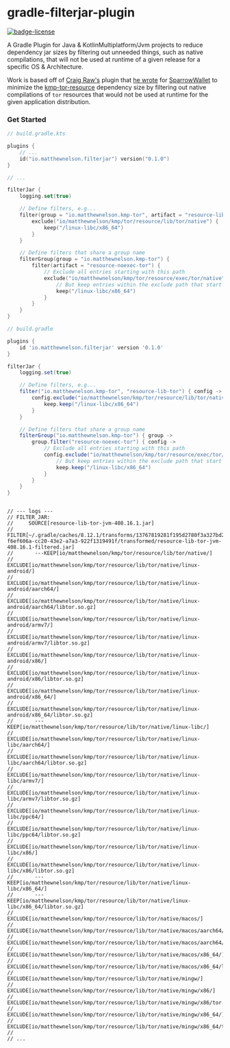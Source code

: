 # gradle-filterjar-plugin
[![badge-license]][url-license]

A Gradle Plugin for Java & KotlinMultiplatform/Jvm projects to reduce dependency jar sizes by filtering out unneeded 
things, such as native compilations, that will not be used at runtime of a given release for a specific OS & Architecture.

Work is based off of [Craig Raw's][url-craig] plugin that [he wrote][url-sparrow-plugin] for [SparrowWallet][url-sparrow] 
to minimize the [kmp-tor-resource][url-kmp-tor-resource] dependency size by filtering out native compilations of `tor` 
resources that would not be used at runtime for the given application distribution.

### Get Started

<!-- TAG_VERSION -->

```kotlin
// build.gradle.kts

plugins {
    // ...
    id("io.matthewnelson.filterjar") version("0.1.0")
}

// ...

filterJar {
    logging.set(true)

    // Define filters, e.g...
    filter(group = "io.matthewnelson.kmp-tor", artifact = "resource-lib-tor") {
        exclude("io/matthewnelson/kmp/tor/resource/lib/tor/native") {
            keep("/linux-libc/x86_64")
        }
    }

    // Define filters that share a group name
    filterGroup(group = "io.matthewnelson.kmp-tor") {
        filter(artifact = "resource-noexec-tor") {
            // Exclude all entries starting with this path
            exclude("io/matthewnelson/kmp/tor/resource/exec/tor/native") {
                // But keep entries within the exclude path that start with these
                keep("/linux-libc/x86_64")
            }
        }
    }
}
```

<!-- TAG_VERSION -->

```groovy
// build.gradle

plugins {
    id 'io.matthewnelson.filterjar' version '0.1.0'
}

filterJar {
    logging.set(true)

    // Define filters, e.g...
    filter("io.matthewnelson.kmp-tor", "resource-lib-tor") { config ->
        config.exclude("io/matthewnelson/kmp/tor/resource/lib/tor/native") { keep ->
            keep.keep("/linux-libc/x86_64")
        }
    }

    // Define filters that share a group name
    filterGroup("io.matthewnelson.kmp-tor") { group ->
        group.filter("resource-noexec-tor") { config ->
            // Exclude all entries starting with this path
            config.exclude("io/matthewnelson/kmp/tor/resource/exec/tor/native") { keep ->
                // But keep entries within the exclude path that start with these
                keep.keep("/linux-libc/x86_64")
            }
        }
    }
}
```

```

// --- logs ---
// FILTER_JAR: 
//     SOURCE[resource-lib-tor-jvm-408.16.1.jar]
//     FILTER[~/.gradle/caches/8.12.1/transforms/13767819281f195d2780f3a327bd2333-f6ef606a-cc20-43e2-a7a3-922f1319491f/transformed/resource-lib-tor-jvm-408.16.1-filtered.jar]
//       ---KEEP[io/matthewnelson/kmp/tor/resource/lib/tor/native/]
//       EXCLUDE[io/matthewnelson/kmp/tor/resource/lib/tor/native/linux-android/]
//       EXCLUDE[io/matthewnelson/kmp/tor/resource/lib/tor/native/linux-android/aarch64/]
//       EXCLUDE[io/matthewnelson/kmp/tor/resource/lib/tor/native/linux-android/aarch64/libtor.so.gz]
//       EXCLUDE[io/matthewnelson/kmp/tor/resource/lib/tor/native/linux-android/armv7/]
//       EXCLUDE[io/matthewnelson/kmp/tor/resource/lib/tor/native/linux-android/armv7/libtor.so.gz]
//       EXCLUDE[io/matthewnelson/kmp/tor/resource/lib/tor/native/linux-android/x86/]
//       EXCLUDE[io/matthewnelson/kmp/tor/resource/lib/tor/native/linux-android/x86/libtor.so.gz]
//       EXCLUDE[io/matthewnelson/kmp/tor/resource/lib/tor/native/linux-android/x86_64/]
//       EXCLUDE[io/matthewnelson/kmp/tor/resource/lib/tor/native/linux-android/x86_64/libtor.so.gz]
//       ---KEEP[io/matthewnelson/kmp/tor/resource/lib/tor/native/linux-libc/]
//       EXCLUDE[io/matthewnelson/kmp/tor/resource/lib/tor/native/linux-libc/aarch64/]
//       EXCLUDE[io/matthewnelson/kmp/tor/resource/lib/tor/native/linux-libc/aarch64/libtor.so.gz]
//       EXCLUDE[io/matthewnelson/kmp/tor/resource/lib/tor/native/linux-libc/armv7/]
//       EXCLUDE[io/matthewnelson/kmp/tor/resource/lib/tor/native/linux-libc/armv7/libtor.so.gz]
//       EXCLUDE[io/matthewnelson/kmp/tor/resource/lib/tor/native/linux-libc/ppc64/]
//       EXCLUDE[io/matthewnelson/kmp/tor/resource/lib/tor/native/linux-libc/ppc64/libtor.so.gz]
//       EXCLUDE[io/matthewnelson/kmp/tor/resource/lib/tor/native/linux-libc/x86/]
//       EXCLUDE[io/matthewnelson/kmp/tor/resource/lib/tor/native/linux-libc/x86/libtor.so.gz]
//       ---KEEP[io/matthewnelson/kmp/tor/resource/lib/tor/native/linux-libc/x86_64/]
//       ---KEEP[io/matthewnelson/kmp/tor/resource/lib/tor/native/linux-libc/x86_64/libtor.so.gz]
//       EXCLUDE[io/matthewnelson/kmp/tor/resource/lib/tor/native/macos/]
//       EXCLUDE[io/matthewnelson/kmp/tor/resource/lib/tor/native/macos/aarch64/]
//       EXCLUDE[io/matthewnelson/kmp/tor/resource/lib/tor/native/macos/aarch64/libtor.dylib.gz]
//       EXCLUDE[io/matthewnelson/kmp/tor/resource/lib/tor/native/macos/x86_64/]
//       EXCLUDE[io/matthewnelson/kmp/tor/resource/lib/tor/native/macos/x86_64/libtor.dylib.gz]
//       EXCLUDE[io/matthewnelson/kmp/tor/resource/lib/tor/native/mingw/]
//       EXCLUDE[io/matthewnelson/kmp/tor/resource/lib/tor/native/mingw/x86/]
//       EXCLUDE[io/matthewnelson/kmp/tor/resource/lib/tor/native/mingw/x86/tor.dll.gz]
//       EXCLUDE[io/matthewnelson/kmp/tor/resource/lib/tor/native/mingw/x86_64/]
//       EXCLUDE[io/matthewnelson/kmp/tor/resource/lib/tor/native/mingw/x86_64/tor.dll.gz]
//
// ...
```

[badge-license]: https://img.shields.io/badge/license-Apache%20License%202.0-blue.svg?style=flat

[url-license]: https://www.apache.org/licenses/LICENSE-2.0
[url-kmp-tor-resource]: https://github.com/05nelsonm/kmp-tor-resource
[url-craig]: https://github.com/craigraw
[url-sparrow]: https://github.com/sparrowwallet/sparrow
[url-sparrow-plugin]: https://github.com/sparrowwallet/sparrow/commit/474f3a4e91ea28ed2a52131bc1909b919b73a8cb
